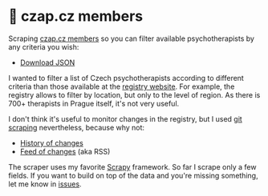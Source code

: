 # 💆 czap.cz members

Scraping [czap.cz members](https://czap.cz/adresar) so you can filter available psychotherapists by any criteria you wish:

- [Download JSON](https://raw.githubusercontent.com/honzajavorek/czap/main/items.json)

I wanted to filter a list of Czech psychotherapists according to different criteria than those available at the [registry website](https://czap.cz/adresar). For example, the registry allows to filter by location, but only to the level of region. As there is 700+ therapists in Prague itself, it's not very useful.

I don't think it's useful to monitor changes in the registry, but I used [git scraping](https://simonwillison.net/2020/Oct/9/git-scraping/) nevertheless, because why not:

- [History of changes](https://github.com/honzajavorek/czap/commits/main/items.json)
- [Feed of changes](https://github.com/honzajavorek/czap/commits/main.atom) (aka RSS)

The scraper uses my favorite [Scrapy](https://docs.scrapy.org/) framework. So far I scrape only a few fields. If you want to build on top of the data and you're missing something, let me know in [issues](https://github.com/honzajavorek/czap/issues).
